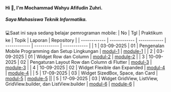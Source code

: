 #### Hi 👋, I'm Mochammad Wahyu Afifudin Zuhri. 
##### Saya Mahasiswa Teknik Informatika.

💻Saat ini saya sedang belajar pemrograman mobile:
| No  | Tgl  | Praktikum ke  | Topik  | Laporan | Repository |
| ------------ | ------------ | ------------ | ------------ | ------------ | ------------ | 
|  1 | 03-09-2025  | 01  | Pengenalan Mobile Programming dan Setup Lingkungan  | [modul-1](https://docs.google.com/document/d/1aVRJTNYvTpJY1oBlYQX1pxzbSQFfJ98n/edit?usp=sharing&ouid=104944616880503288967&rtpof=true&sd=true "Modul-1") | [module-1](https://github.com/afifdnz/mobile-practicum-module-1 "program-module-1") |
|  2 | 03-09-2025  | 01  | Widget Row dan Column  | [modul-2](https://drive.google.com/file/d/1dNiOXGEjN2okjy5jZKwLnRnzejAlS0DY/view?usp=sharing "Modul-2") | [module-2](https://github.com/afifdnz/mobile-practicum-module-2 "program-module-2") |
|  3 | 10-09-2025  | 02  | Pengaturan Layout Row dan Column di Flutter  | [modul-3](https://drive.google.com/file/d/1PG5svCmdgUNcDbBr_iRXP8Yn7EnVSPk-/view?usp=sharing "Modul-3") | [module-3](https://github.com/afifdnz/mobile-practicum-module-3 "program-module-3") |
|  4 | 10-09-2025  | 02  | Widget Flexible dan Expanded | [modul-4](https://drive.google.com/file/d/1O4u3BhrZqfH0L-oA_QR5_iUNkSWPLp7R/view?usp=sharing "Modul-4") | [module-4](https://github.com/afifdnz/mobile-practicum-module-4 "program-module-4") |
|  5 | 17-09-2025  | 03  | Widget SizedBox, Space, dan Card | [modul-5](https://drive.google.com/file/d/1R_hvyBNicenhJsbIAQB1OPqSTscnSZ4l/view?usp=sharing "Modul-5") | [module-5](https://github.com/afifdnz/mobile-practicum-module-5 "program-module-5") ||
|  5 | 17-09-2025  | 03  | Widget GridView, ListView, GridView.builder, dan ListView.builder | [modul-6](https://drive.google.com/file/d/14aD7JJU9ghwqoeK4nSCayYfSsvtwiEBr/view?usp=sharing "Modul-6") | [module-6](https://github.com/afifdnz/mobile-practicum-module-6 "program-module-6") |

